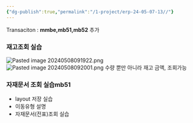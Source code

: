 ```yaml
---
{"dg-publish":true,"permalink":"/1-project/erp-24-05-07-13//"}
---
```



Transaciton : **mmbe,mb51,mb52** 추가
### 재고조회 실습
![Pasted image 20240508091922.png](/img/user/1.%20Project/ERP%EA%B5%90%EC%9C%A1(24.05.07~13)/assets/Pasted%20image%2020240508091922.png)
![Pasted image 20240508092001.png](/img/user/1.%20Project/ERP%EA%B5%90%EC%9C%A1(24.05.07~13)/assets/Pasted%20image%2020240508092001.png)
수량 뿐만 아니라 재고 금액, 조회가능

### 자재문서 조회 실습mb51
- layout 저장 실습
- 이동유형 설명
- 자재문서(전표)조회 실습